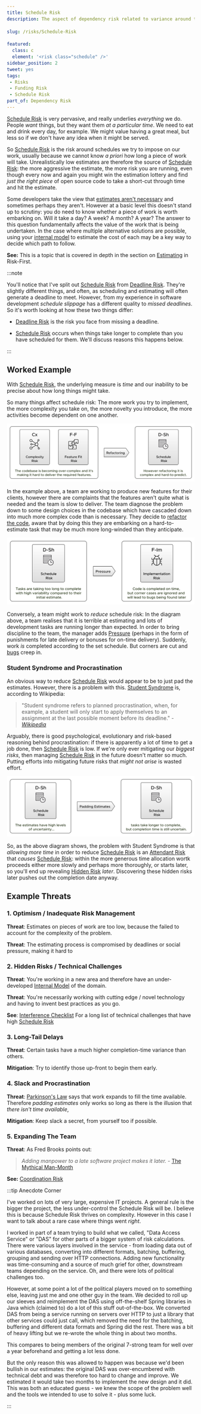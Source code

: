 ```yaml
---
title: Schedule Risk
description: The aspect of dependency risk related to variance around the time taken to complete tasks on a schedule.

slug: /risks/Schedule-Risk

featured: 
  class: c
  element: '<risk class="schedule" />'
sidebar_position: 2
tweet: yes
tags: 
 - Risks
 - Funding Risk
 - Schedule Risk
part_of: Dependency Risk
---
```


<RiskIntro fm={frontMatter} />

[Schedule Risk](/tags/Schedule-Risk) is very pervasive, and really underlies _everything_ we do.  People _want_ things, but they want them _at a particular time_.   We need to eat and drink every day, for example.  We might value having a great meal, but less so if we don't have any idea when it might be served.

So [Schedule Risk](/tags/Schedule-Risk) is the risk around schedules we try to impose on our work, usually because we cannot know _a priori_ how long a piece of work will take.  Unrealistically low estimates are therefore the source of [Schedule Risk](/tags/Schedule-Risk): the more aggressive the estimate, the more risk you are running, even though every now and again you might win the estimation lottery and find _just the right piece_ of open source code to take a short-cut through time and hit the estimate.

Some developers take the view that [estimates aren't necessary](https://ronjeffries.com/xprog/articles/the-noestimates-movement/) and sometimes perhaps they aren't.  However at a basic level this doesn't stand up to scrutiny:  you do need to know whether a piece of work is worth embarking on.  Will it take a day?  A week?  A month?   A year?  The answer to this question fundamentally affects the value of the work that is being undertaken.  In the case where multiple alternative solutions are possible, using your [internal model](tags/Internal-Model) to estimate the cost of each may be a key way to decide which path to follow.  

**See:** This is a topic that is covered in depth in the section on [Estimating](/estimating/Start) in Risk-First.

:::note

You'll notice that I've split out [Schedule Risk](/tags/Schedule-Risk) from [Deadline Risk](/tags/Deadline-Risk).  They're slightly different things, and often, as scheduling and estimating will often generate a deadline to meet.  However, from my experience in software development _schedule slippage_ has a different quality to _missed deadlines_.  So it's worth looking at how these two things differ:   

- [Deadline Risk](/tags/Deadline-Risk) is the risk you face from missing a deadline.  

- [Schedule Risk](/tags/Schedule-Risk) occurs when things take longer to complete than you have scheduled for them.   We'll discuss reasons this happens below.

:::

## Worked Example

With [Schedule Risk](/tags/Schedule-Risk), the underlying measure is _time_ and our inability to be precise about how long things might take.

So many things affect schedule risk:  The more work you try to implement, the more complexity you take on, the more novelty you introduce, the more activities become dependent on one another.  

![Schedule Risk 1](/img/generated/risks/posters/schedule-risk1.svg)

In the example above, a team are working to produce new features for their clients, however there are complaints that the features aren't quite what is needed and the team is slow to deliver.   The team diagnose the problem down to some design choices in the codebase which have cascaded down into much more complex code than is necessary.  They decide to [refactor the code](/tags/Refactoring), aware that by doing this they are embarking on a hard-to-estimate task that may be much more long-winded than they anticipate.

![Schedule Risk 2](/img/generated/risks/posters/schedule-risk2.svg)

Conversely, a team might work to _reduce_ schedule risk:  In the diagram above, a team realises that it is terrible at estimating and lots of development tasks are running longer than expected.  In order to bring discipline to the team, the manager adds [Pressure](/tags/Pressure) (perhaps in the form of punishments for late delivery or bonuses for on-time delivery).  Suddenly, work _is_ completed according to the set schedule.  But corners are cut and [bugs](/tags/Implementation-Risk) creep in.

### Student Syndrome and Procrastination

An obvious way to reduce [Schedule Risk](/tags/Schedule-Risk) would appear to be to just pad the estimates.  However, there is a problem with this.  [Student Syndrome](https://en.wikipedia.org/wiki/Student_syndrome) is, according to Wikipedia:

> "Student syndrome refers to planned procrastination, when, for example, a student will only start to apply themselves to an assignment at the last possible moment before its deadline."   - _[Wikipedia](https://en.wikipedia.org/wiki/Student_syndrome)_

Arguably, there is good psychological, evolutionary and risk-based reasoning behind procrastination:  if there is apparently a lot of time to get a job done, then [Schedule Risk](/tags/Schedule-Risk) is low.  If we're only ever mitigating our _biggest risks_, then managing [Schedule Risk](/tags/Schedule-Risk) in the future doesn't matter so much.  Putting efforts into mitigating future risks that _might not arise_ is wasted effort.

![Schedule Risk 3](/img/generated/risks/posters/schedule-risk3.svg)

So, as the above diagram shows, the problem with Student Syndrome is that _allowing more time_ in order to reduce [Schedule Risk](/tags/Schedule-Risk)  is an [Attendant Risk](/tags/Attendant-Risk) that _causes_ [Schedule Risk](/tags/Schedule-Risk):  within the more generous time allocation wortk proceeds either more slowly and perhaps more thoroughly, or starts later, so you'll end up revealing [Hidden Risk](/tags/Hidden-Risk) _later_.  Discovering these hidden risks later pushes out the completion date anyway.

## Example Threats

### 1.  Optimism / Inadequate Risk Management

**Threat**: Estimates on pieces of work are too low, because the failed to account for the complexity of the problem. 

**Threat**: The estimating process is compromised by deadlines or social pressure, making it hard to  

### 2.  Hidden Risks / Technical Challenges

**Threat**:  You're working in a new area and therefore have an under-developed [Internal Model](/tags/Internal-Model) of the domain.

**Threat**:  You're necessarily working with cutting edge / novel technology and having to invent best practices as you go.

**See**: [Interference Checklist](/estimating/Interference-Checklist) For a long list of technical challenges that have high [Schedule Risk](/tags/Schedule-Risk)

### 3.  Long-Tail Delays

**Threat**:  Certain tasks have a much higher completion-time variance than others.  

**Mitigation**: Try to identify those up-front to begin them early.

### 4.  Slack and Procrastination

**Threat**: [Parkinson's Law](https://en.wikipedia.org/wiki/Parkinson's_law) says that work expands to fill the time available.  Therefore _padding estimates_ only works so long as there is the illusion that _there isn't time available_,   

**Mitigation**: Keep slack a secret, from yourself too if possible.

### 5.  Expanding The Team

**Threat**:  As Fred Brooks points out:

> _Adding manpower to a late software project makes it later._ - [The Mythical Man-Month](https://en.wikipedia.org/wiki/The_Mythical_Man-Month)

**See:** [Coordination Risk](/tags/Coordination-Risk)

:::tip Anecdote Corner

I've worked on lots of very large, expensive IT projects.  A general rule is the bigger the project, the less under-control the Schedule Risk will be.  I believe this is because Schedule Risk thrives on complexity.  However in this case I want to talk about a rare case where things went _right_.  

I worked in part of a team trying to build what we called, "Data Access Service" or "DAS" for other parts of a bigger system of risk calculations.  There were various layers involved in the service - from loading data out of various databases, converting into different formats, batching, buffering, grouping and sending over HTTP connections.  Adding new functionality was time-consuming and a source of much grief for other, downstream teams depending on the service.  Oh, and there were lots of political challenges too.

However, at some point a lot of the political players moved on to something else, leaving just me and one other guy in the team.  We decided to roll up our sleeves and reimplement the DAS using off-the-shelf Spring libraries in Java which (claimed to) do a lot of this stuff out-of-the-box.  We converted DAS from being a service running on servers over HTTP to just a library that other services could just call, which removed the need for the batching, buffering and different data formats and Spring did the rest.  There was a bit of heavy lifting but we re-wrote the whole thing in about two months.  

This compares to being members of the original 7-strong team for well over a year beforehand and getting a lot less done. 

But the only reason this was allowed to happen was because we'd been bullish in our estimates:  the original DAS was over-encumbered with technical debt and was therefore too hard to change and improve.  We estimated it would take two months to implement the new design and it did.  This was both an educated guess - we knew the scope of the problem well and the tools we intended to use to solve it - plus some luck.


:::